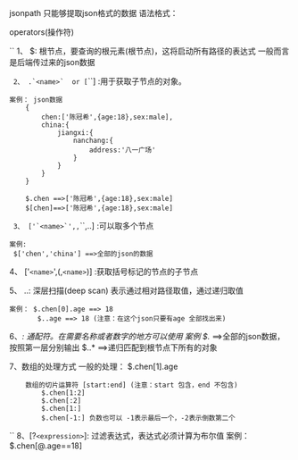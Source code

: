 jsonpath 只能够提取json格式的数据
    语法格式：

operators(操作符)

`` 1、 $: 根节点，要查询的根元素(根节点)，这将启动所有路径的表达式
      一般而言是后端传过来的json数据

`` 2、 .`<name>`  or [``<name>``] :用于获取子节点的对象。

    案例： json数据
        {
            chen:['陈冠希',{age:18},sex:male],
            china:{
                jiangxi:{
                    nanchang:{ 
                        address:'八一广场'
                    }
                }
            }
        }

        $.chen ==>['陈冠希',{age:18},sex:male]
        $[chen]==>['陈冠希',{age:18},sex:male]

`` 3、 ['`<name>`',``<name>``,``<name>``,..] :可以取多个节点

    案例:
     $['chen','china'] ==>全部的json的数据

 4、 ['`<name>`',(,``<name>``)] :获取括号标记的节点的子节点

 5、 ..:  深层扫描(deep scan) 表示通过相对路径取值，通过递归取值

    案例： $.chen[0].age ==> 18
           $..age ==> 18 (注意：在这个json只要有age 全部找出来)

 6、*: 通配符。在需要名称或者数字的地方可以使用
    案例
        $.* ==>全部的json数据，按照第一层分别输出
        $..* ==>递归匹配到根节点下所有的对象

 7、数组的处理方式
        一般的处理： $.chen[1].age

        数组的切片运算符 [start:end] (注意：start 包含，end 不包含)
            $.chen[1:2]
            $.chen[:2]
            $.chen[1:]
            $.chen[-1:] 负数也可以 -1表示最后一个，-2表示倒数第二个

`` 8、[?`<expression>`]: 过滤表达式，表达式必须计算为布尔值
        案例： $.chen[@.age==18]
